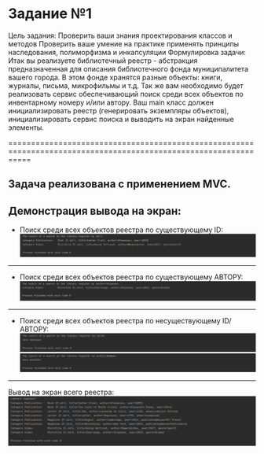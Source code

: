 # Задание №1

Цель задания:
Проверить ваши знания проектирования классов и методов
Проверить ваше умение на практике применять принципы наследования, полиморфизма и инкапсуляции
Формулировка задачи:
Итак вы реализуете библиотечный реестр - абстракция предназначенная для описания библиотечного фонда 
муниципалитета вашего города. В этом фонде хранятся разные объекты: книги, журналы, письма, микрофильмы и т.д. 
Так же вам необходимо будет реализовать сервис обеспечивающий поиск среди всех объектов по инвентарному 
номеру и/или автору. Ваш main класс должен инициализировать реестр (генерировать экземпляры объектов), 
инициализировать сервис поиска и выводить на экран найденные элементы.

=================================================================================================================

## Задача реализована с применением MVC.

Демонстрация вывода на экран:
-----------

- Поиск среди всех объектов реестра по существующему ID:
![](src/images/PrintOnConsole_Search_By_ID.png)
-----------------

- Поиск среди всех объектов реестра по существующему АВТОРУ:
![](src/images/PrintOnConsole_Search_By_Author.png)
-----------------

- Поиск среди всех объектов реестра по несуществующему ID/АВТОРУ:
![](src/images/PrintOnConsole_Search_By_Non-existent_ID.png)
![](src/images/PrintOnConsole_Search_By_Non-existent_Author.png)
-----------------

Вывод на экран всего реестра:
![](src/images/PrintOnConsole_Library_register.png)

